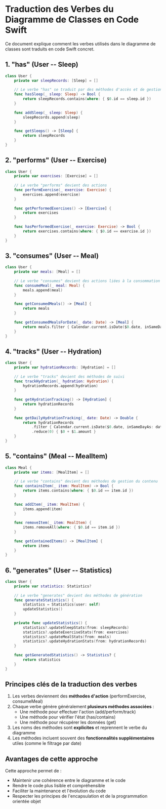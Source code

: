 # Traduction des Verbes du Diagramme de Classes en Code Swift

Ce document explique comment les verbes utilisés dans le diagramme de classes sont traduits en code Swift concret.

## 1. "has" (User -- Sleep)
```swift
class User {
    private var sleepRecords: [Sleep] = []
    
    // Le verbe "has" se traduit par des méthodes d'accès et de gestion
    func hasSleep(_ sleep: Sleep) -> Bool {
        return sleepRecords.contains(where: { $0.id == sleep.id })
    }
    
    func addSleep(_ sleep: Sleep) {
        sleepRecords.append(sleep)
    }
    
    func getSleeps() -> [Sleep] {
        return sleepRecords
    }
}
```

## 2. "performs" (User -- Exercise)
```swift
class User {
    private var exercises: [Exercise] = []
    
    // Le verbe "performs" devient des actions
    func performExercise(_ exercise: Exercise) {
        exercises.append(exercise)
    }
    
    func getPerformedExercises() -> [Exercise] {
        return exercises
    }
    
    func hasPerformedExercise(_ exercise: Exercise) -> Bool {
        return exercises.contains(where: { $0.id == exercise.id })
    }
}
```

## 3. "consumes" (User -- Meal)
```swift
class User {
    private var meals: [Meal] = []
    
    // Le verbe "consumes" devient des actions liées à la consommation
    func consumeMeal(_ meal: Meal) {
        meals.append(meal)
    }
    
    func getConsumedMeals() -> [Meal] {
        return meals
    }
    
    func getConsumedMealsForDate(_ date: Date) -> [Meal] {
        return meals.filter { Calendar.current.isDate($0.date, inSameDayAs: date) }
    }
}
```

## 4. "tracks" (User -- Hydration)
```swift
class User {
    private var hydrationRecords: [Hydration] = []
    
    // Le verbe "tracks" devient des méthodes de suivi
    func trackHydration(_ hydration: Hydration) {
        hydrationRecords.append(hydration)
    }
    
    func getHydrationTracking() -> [Hydration] {
        return hydrationRecords
    }
    
    func getDailyHydrationTracking(_ date: Date) -> Double {
        return hydrationRecords
            .filter { Calendar.current.isDate($0.date, inSameDayAs: date) }
            .reduce(0) { $0 + $1.amount }
    }
}
```

## 5. "contains" (Meal -- MealItem)
```swift
class Meal {
    private var items: [MealItem] = []
    
    // Le verbe "contains" devient des méthodes de gestion du contenu
    func containsItem(_ item: MealItem) -> Bool {
        return items.contains(where: { $0.id == item.id })
    }
    
    func addItem(_ item: MealItem) {
        items.append(item)
    }
    
    func removeItem(_ item: MealItem) {
        items.removeAll(where: { $0.id == item.id })
    }
    
    func getContainedItems() -> [MealItem] {
        return items
    }
}
```

## 6. "generates" (User -- Statistics)
```swift
class User {
    private var statistics: Statistics?
    
    // Le verbe "generates" devient des méthodes de génération
    func generateStatistics() {
        statistics = Statistics(user: self)
        updateStatistics()
    }
    
    private func updateStatistics() {
        statistics?.updateSleepStats(from: sleepRecords)
        statistics?.updateExerciseStats(from: exercises)
        statistics?.updateMealStats(from: meals)
        statistics?.updateHydrationStats(from: hydrationRecords)
    }
    
    func getGeneratedStatistics() -> Statistics? {
        return statistics
    }
}
```

## Principes clés de la traduction des verbes

1. Les verbes deviennent des **méthodes d'action** (performExercise, consumeMeal)
2. Chaque verbe génère généralement **plusieurs méthodes associées** :
   - Une méthode pour effectuer l'action (add/perform/track)
   - Une méthode pour vérifier l'état (has/contains)
   - Une méthode pour récupérer les données (get)
3. Les noms des méthodes sont **explicites** et reprennent le verbe du diagramme
4. Les méthodes incluent souvent des **fonctionnalités supplémentaires** utiles (comme le filtrage par date)

## Avantages de cette approche

Cette approche permet de :
- Maintenir une cohérence entre le diagramme et le code
- Rendre le code plus lisible et compréhensible
- Faciliter la maintenance et l'évolution du code
- Respecter les principes de l'encapsulation et de la programmation orientée objet
